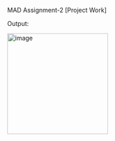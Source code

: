 MAD Assignment-2 [Project Work]

Output:

<img width="231" alt="image" src="https://github.com/P-21710/MAD_Assignment-2_21012011127/assets/98374171/e51670bd-a996-418e-ae6a-fd198565758a">
